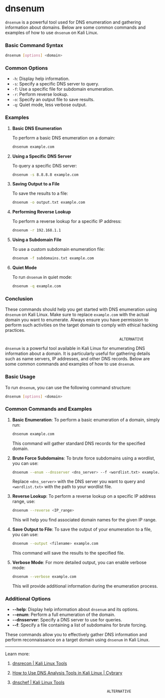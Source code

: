 # dnsenum
`dnsenum` is a powerful tool used for DNS enumeration and gathering information about domains. Below are some common commands and examples of how to use `dnsenum` on Kali Linux.

### Basic Command Syntax

```bash
dnsenum [options] <domain>
```

### Common Options

- `-h`: Display help information.
- `-s`: Specify a specific DNS server to query.
- `-f`: Use a specific file for subdomain enumeration.
- `-r`: Perform reverse lookup.
- `-o`: Specify an output file to save results.
- `-q`: Quiet mode, less verbose output.

### Examples

1. **Basic DNS Enumeration**

   To perform a basic DNS enumeration on a domain:

   ```bash
   dnsenum example.com
   ```

2. **Using a Specific DNS Server**

   To query a specific DNS server:

   ```bash
   dnsenum -s 8.8.8.8 example.com
   ```

3. **Saving Output to a File**

   To save the results to a file:

   ```bash
   dnsenum -o output.txt example.com
   ```

4. **Performing Reverse Lookup**

   To perform a reverse lookup for a specific IP address:

   ```bash
   dnsenum -r 192.168.1.1
   ```

5. **Using a Subdomain File**

   To use a custom subdomain enumeration file:

   ```bash
   dnsenum -f subdomains.txt example.com
   ```

6. **Quiet Mode**

   To run `dnsenum` in quiet mode:

   ```bash
   dnsenum -q example.com
   ```

### Conclusion

These commands should help you get started with DNS enumeration using `dnsenum` on Kali Linux. Make sure to replace `example.com` with the actual domain you want to enumerate. Always ensure you have permission to perform such activities on the target domain to comply with ethical hacking practices.


                                                        ALTERNATIVE
`dnsenum` is a powerful tool available in Kali Linux for enumerating DNS information about a domain. It is particularly useful for gathering details such as name servers, IP addresses, and other DNS records. Below are some common commands and examples of how to use `dnsenum`.

### Basic Usage

To run `dnsenum`, you can use the following command structure:

```bash
dnsenum [options] <domain>
```

### Common Commands and Examples

1. **Basic Enumeration**:
   To perform a basic enumeration of a domain, simply run:
   ```bash
   dnsenum example.com
   ```
   This command will gather standard DNS records for the specified domain.

2. **Brute Force Subdomains**:
   To brute force subdomains using a wordlist, you can use:
   ```bash
   dnsenum --enum --dnsserver <dns_server> --f <wordlist.txt> example.com
   ```
   Replace `<dns_server>` with the DNS server you want to query and `<wordlist.txt>` with the path to your wordlist file.

3. **Reverse Lookup**:
   To perform a reverse lookup on a specific IP address range, use:
   ```bash
   dnsenum --reverse <IP_range>
   ```
   This will help you find associated domain names for the given IP range.

4. **Save Output to File**:
   To save the output of your enumeration to a file, you can use:
   ```bash
   dnsenum --output <filename> example.com
   ```
   This command will save the results to the specified file.

5. **Verbose Mode**:
   For more detailed output, you can enable verbose mode:
   ```bash
   dnsenum --verbose example.com
   ```
   This will provide additional information during the enumeration process.

### Additional Options

- **--help**: Display help information about `dnsenum` and its options.
- **--enum**: Perform a full enumeration of the domain.
- **--dnsserver**: Specify a DNS server to use for queries.
- **--f**: Specify a file containing a list of subdomains for brute forcing.

These commands allow you to effectively gather DNS information and perform reconnaissance on a target domain using `dnsenum` in Kali Linux.

---
Learn more:
1. [dnsrecon | Kali Linux Tools](https://www.kali.org/tools/dnsrecon/)
2. [How to Use DNS Analysis Tools in Kali Linux | Cybrary](https://www.cybrary.it/blog/use-dns-analysis-tools-kali-linux)
3. [dnschef | Kali Linux Tools](https://www.kali.org/tools/dnschef/)




                                                  ALTERNATIVE
